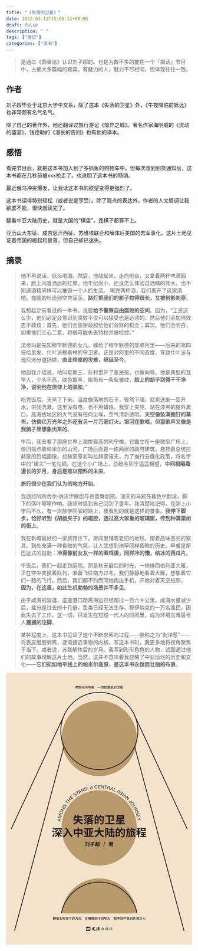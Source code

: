 ```yaml
---
title: "《失落的卫星》"
date: 2022-03-11T15:00:12+08:00
draft: false
description: " "
tags: ["游记"]
categories: ["读书"]
---
```




> 是通过《圆桌派》认识刘子超的。也是为数不多的能在一个「插话」节目中，占据大多篇幅的嘉宾。有魅力的人，魅力不尽相同，但体现往往一致。

## 作者

刘子超毕业于北京大学中文系，除了这本《失落的卫星》外，《午夜降临前抵达》也非常颇有名气名气。

除了自己的著作外，他还翻译过旅行游记《惊异之城》。著名作家海明威的《流动的盛宴》、钱德勒的《漫长的告别》也有他的译本。

## 感悟

看完节目后，就把这本书加入到了多抓鱼的购物车中。但每次收到到货通知后，这本书都在几秒前被xxx抢走了。也说明了这本书的畅销。

最近俄乌冲突爆发，让我读这本书的欲望变得更强烈了。

这本书读得特别轻松（或者说是享受）。除了观点的表达外，作者的人文情调让我欲罢不能，很快就读完了。

翻看中亚大陆历史，就是大国的“棋盘”，连棋子都算不上。

亚历山大东征、成吉思汗西征、苏维埃联合和解体后美国的去军事化，这片土地见证着帝国的崛起和衰落，但自己却已迷失。

## 摘录

> 他不再说话，低头喝酒。然后，他站起来，走向吧台，又拿着两杯啤酒回来，脸上闪着酒后的红晕。他年纪尚小，还没怎么体验过酒精的伟大，也不知道酒精同样可以摧毁一个人的生活。
> 喝完两杯酒，我们离开了这家酒吧。夜晚的杜尚别空空荡荡，**路灯把我们的影子拉得很长，又被树影刺穿**。

> 我想起之前看过的一本书，说要**给予警察自由腐败的空间**。因为，“工资这么少，他们必定会意识到腐败不仅可以接受也是必须的。然后他们会加倍效忠于政权：首先，他们会感谢政权给他们敛财的机会；其次，他们会明白，如果他们三心二意，将很可能失去特权并被检控。”
>

>法蒂玛是先知穆罕默德的女儿，嫁给了穆罕默德的堂弟阿里——后来的第四任哈里发、什叶派穆斯林的守卫者。正是对阿里的不同态度，导致什叶派与逊尼派分道扬镳，**由此带来的灾难，绵延至今**。
>

>他自我介绍说，他叫星期三，在村里开了家民宿，也做向导。他是典型的瓦罕人，个头不高，肤色黧黑，眼角有一条条皱纹，**脸上的胡子刮得干干净净，说明他在信仰上的温和**。”
>

>吃完饭后，天黑了下来。温度像落地的石子，骤然下降。尼索送来一壶开水，供我洗漱。这里没有电，也不用蜡烛。我穿上夹克，站在漆黑的屋外漱口。高海拔地区的大气没有任何尘埃，空气清新透明。**天空像坠满图钉的幕布，仿佛亿万光年之外还有另一片万家灯火。银河在歌唱，但那歌声又像是我脑子里想象出来的**。
>

>午后，我去看了那座世界上海拔最高的列宁像。它矗立在一座微型广场上，依旧指点着帕米尔的山河。广场后面是一栋两层的政府建筑，悬挂着总统拉赫蒙的巨幅画像。拉赫蒙原名叫拉赫蒙诺夫，为了推行去俄化政策，将名字中的“诺夫”一笔勾销。在这个小广场上，总统与列宁遥遥相望，**中间相隔着漫长的岁月，身后是难以预料的未来**。
>

>**旅行很少在我们认为的地方开始**。

>我途经阿利舍尔·纳沃伊歌剧与芭蕾舞剧院。漫天的乌鸦在暮色中翻滚，脚下的落叶嚓嚓作响。我顿时感到自己回到了童年。我清楚地记得，在刚上小学后不久，有一次放学回家的路上，我看到的就是这样的景象。**我停下脚步，恰好听到《胡桃夹子》的唱腔，透过高大笨重的玻璃窗，传到种满栗树的街上**。
>

>我在新城最好的一家旅馆住下。房间里铺着老旧的地毯，摆着品味恶劣的家具。到处充满一种昏暗的气氛，让人联想到浩罕同样昏暗的历史。早餐是斯巴达式的自助：**冷得像前女友一样的煮鸡蛋，同样冷的馕，结冰的西瓜片**。

>午饭后，我们一起走到庭院。那是秋天最后的时光，一排排西伯利亚大雁，正在空中变换着队列，准备飞往南方过冬。我们静静地看着大雁，想象着它们一路的飞行。然后，我们都不约而同地掏出手机，开始对着天空拍照。
>**因为，在这里，如此生机勃勃的场景并不多见**。

>由于咸海的消退，这座港口距离海边已经超过一百六十公里。咸海水量减少后，盐分是过去的十几倍，鱼类已经无法生存。穆伊纳克的一万名渔民，因此失去了工作。这一切，只发生在短短一代人的时间里，成为环境灾难最令人**震撼的注脚**。
>

> 某种程度上，这本书见证了这个不断求索的过程——我称之为“剥洋葱”——将表皮层层剥离，逐渐接近事物的内核。写这本书时，我更多地将视角聚焦于当下。或者说，苏联解体后的岁月。我写到形形色色的人物，试图通过他们的故事理解这片土地。当然，这并不意味着我忽略了中亚灿烂的历史和文化——**它们宛如地平线上的帕米尔高原，是这本书永恒而壮丽的布景**。
>



![失落的卫星](/images/AmongTheStans/AmongTheStans.webp)
